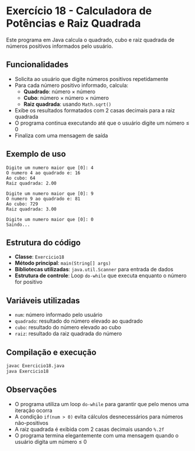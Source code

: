 # Exercício 18 - Calculadora de Potências e Raiz Quadrada

Este programa em Java calcula o quadrado, cubo e raiz quadrada de números positivos informados pelo usuário.

## Funcionalidades

- Solicita ao usuário que digite números positivos repetidamente
- Para cada número positivo informado, calcula:
  - **Quadrado**: número × número
  - **Cubo**: número × número × número  
  - **Raiz quadrada**: usando `Math.sqrt()`
- Exibe os resultados formatados com 2 casas decimais para a raiz quadrada
- O programa continua executando até que o usuário digite um número ≤ 0
- Finaliza com uma mensagem de saída

## Exemplo de uso

```
Digite um numero maior que [0]: 4
O numero 4 ao quadrado e: 16 
Ao cubo: 64
Raiz quadrada: 2.00

Digite um numero maior que [0]: 9
O numero 9 ao quadrado e: 81 
Ao cubo: 729
Raiz quadrada: 3.00

Digite um numero maior que [0]: 0
Saindo...
```

## Estrutura do código

- **Classe**: `Exercicio18`
- **Método principal**: `main(String[] args)`
- **Bibliotecas utilizadas**: `java.util.Scanner` para entrada de dados
- **Estrutura de controle**: Loop `do-while` que executa enquanto o número for positivo

## Variáveis utilizadas

- `num`: número informado pelo usuário
- `quadrado`: resultado do número elevado ao quadrado
- `cubo`: resultado do número elevado ao cubo  
- `raiz`: resultado da raiz quadrada do número

## Compilação e execução

```bash
javac Exercicio18.java
java Exercicio18
```

## Observações

- O programa utiliza um loop `do-while` para garantir que pelo menos uma iteração ocorra
- A condição `if(num > 0)` evita cálculos desnecessários para números não-positivos
- A raiz quadrada é exibida com 2 casas decimais usando `%.2f`
- O programa termina elegantemente com uma mensagem quando o usuário digita um número ≤ 0

